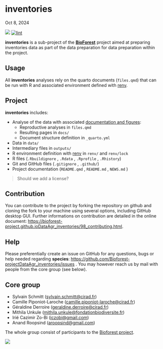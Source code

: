 # inventories
Oct 8, 2024

[![](https://www.repostatus.org/badges/latest/wip.svg)](https://www.repostatus.org/#wip)
[![lint](https://github.com/Bioforest-projectDataAgr_inventories/workflows/lint/badge.svg)](https://github.com/Bioforest-projectDataAgr_inventories/actions?query=workflow%3Alint)

**inventories** is a sub-project of the
[**BioForest**](https://github.com/Bioforest-project) project aimed at
preparing inventories data as part of the data preparation for data
preparation within the project.

## Usage

All **inventories** analyses rely on the quarto documents (`files.qmd`)
that can be run with R and associated environment defined with
[renv](#0).

## Project

**inventories** includes:

- Analyse of the data with associated [documentation and
  figures](https://bioforest-project.github.ioDataAgr_inventories/):
  - Reproductive analyses in `files.qmd`
  - Resulting pages in `docs/`
  - Document structure definition in `_quarto.yml`
- Data in `data/`
- Intermediary files in `outputs/`
- R environment definition with
  [renv](https://rstudio.github.io/renv/articles/renv.html) in `renv/`
  and `renv/lock`
- R files (`.Rbuildignore` , `.Rdata` , `.Rprofile` , `.Rhistory`)
- Git and GitHub files (`.gitignore` , `.github/`)
- Project documentation (`README.qmd` , `README.md` , `NEWS.md` )

> Should we add a license?

## Contribution

You can contribute to the project by forking the repository on github
and cloning the fork to your machine using several options, including
GitHub desktop GUI. Further informations on contribution are detailed in
the online document:
<https://bioforest-project.github.ioDataAgr_inventories/98_contributing.html>.

## Help

Please preferentially create an issue on GitHub for any questions, bugs
or help needed regarding **species**:
<https://github.com/Bioforest-projectDataAgr_inventories/issues> . You
may however reach us by mail with people from the core group (see
below).

## Core group

- Sylvain Schmitt (sylvain.schmitt@cirad.fr)
- Camille Piponiot-Laroche (camille.piponiot-laroche@cirad.fr)
- Géraldine Derroire (geraldine.derroire@cirad.fr)
- Mithila Unkule (mithila.unkule@fondationbiodiversite.fr)
- Irié Cazimir Zo-Bi (iczobi@gmail.com)
- Anand Roopsind (aroopsind@gmail.com)

The whole group consist of participants to the [Bioforest
project](https://www.fondationbiodiversite.fr/la-frb-en-action/programmes-et-projets/le-cesab/bioforest/).

![](https://www.fondationbiodiversite.fr/wp-content/uploads/2023/10/bioforest-ws1_web.jpeg)
